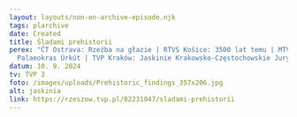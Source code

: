```yaml
---
layout: layouts/non-en-archive-episode.njk
tags: plarchive
date: Created
title: Śladami prehistorii
perex: "ČT Ostrava: Rzeźba na głazie | RTVS Košice: 3500 lat temu | MTVA Szeged:
  Palaeokras Úrkút | TVP Kraków: Jaskinie Krakowsko-Częstochowskie Jury"
datum: 10. 9. 2024
tv: TVP 3
foto: /images/uploads/Prehistoric_findings_357x206.jpg
alt: jaskinia
link: https://rzeszow.tvp.pl/82231047/sladami-prehistorii
---
```


